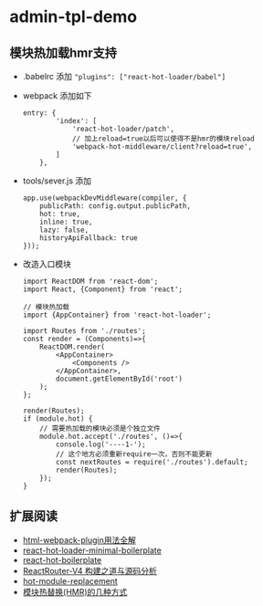 # admin-tpl-demo


## 模块热加载hmr支持

- .babelrc 添加 ```"plugins": ["react-hot-loader/babel"]```
- webpack 添加如下
    ```
    entry: {
            'index': [
                'react-hot-loader/patch',
                // 加上reload=true以后可以使得不是hmr的模块reload
                'webpack-hot-middleware/client?reload=true',
            ]
        },
    ```
- tools/sever.js 添加
    ```
    app.use(webpackDevMiddleware(compiler, {
        publicPath: config.output.publicPath,
        hot: true,
        inline: true,
        lazy: false,
        historyApiFallback: true
    }));
    ```
- 改造入口模块

    ```
    import ReactDOM from 'react-dom';
    import React, {Component} from 'react';

    // 模块热加载
    import {AppContainer} from 'react-hot-loader';

    import Routes from './routes';
    const render = (Components)=>{
        ReactDOM.render(
            <AppContainer>
                <Components />
            </AppContainer>,
            document.getElementById('root')
        );
    };

    render(Routes);
    if (module.hot) {
        // 需要热加载的模块必须是个独立文件
        module.hot.accept('./routes', ()=>{
            console.log('----1-');
            // 这个地方必须重新require一次，否则不能更新
            const nextRoutes = require('./routes').default;
            render(Routes);
        });
    }
    ```

## 扩展阅读

- [html-webpack-plugin用法全解](https://segmentfault.com/a/1190000007294861)
- [react-hot-loader-minimal-boilerplate](https://github.com/wkwiatek/react-hot-loader-minimal-boilerplate)
- [react-hot-boilerplate](https://github.com/gaearon/react-hot-boilerplate)
- [ReactRouter-V4 构建之道与源码分析](https://zhuanlan.zhihu.com/p/25696969)
- [hot-module-replacement](https://github.com/webpack/docs/wiki/hot-module-replacement)
- [模块热替换(HMR)的几种方式](https://segmentfault.com/a/1190000009244530)